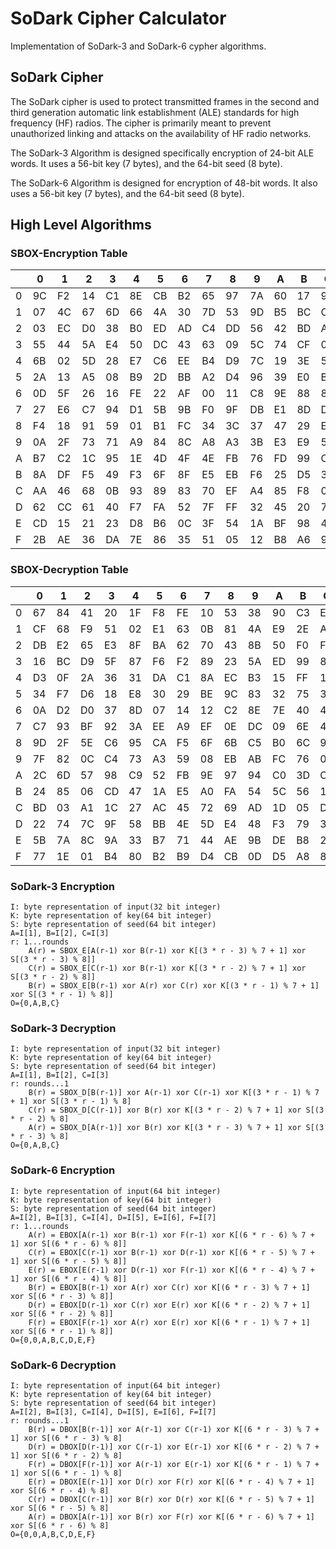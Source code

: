 # SoDark Cipher Calculator

Implementation of SoDark-3 and SoDark-6 cypher algorithms.

## SoDark Cipher

The SoDark cipher is used to protect transmitted frames in the second and
third generation automatic link establishment (ALE) standards for high frequency
(HF) radios. The cipher is primarily meant to prevent unauthorized linking and
attacks on the availability of HF radio networks.

The SoDark-3 Algorithm is designed specifically encryption of 24-bit ALE words. It uses a
56-bit key (7 bytes), and the 64-bit seed (8 byte).

The SoDark-6 Algorithm is designed for encryption of 48-bit words. It also uses a
56-bit key (7 bytes), and the 64-bit seed (8 byte).
## High Level Algorithms

### SBOX-Encryption Table
| |0|1|2|3|4|5|6|7|8|9|A|B|C|D|E|F
|-|-|-|-|-|-|-|-|-|-|-|-|-|-|-|-|-|
0|9C|F2|14|C1|8E|CB|B2|65|97|7A|60|17|92|F9|78|41
1|07|4C|67|6D|66|4A|30|7D|53|9D|B5|BC|C3|CA|F1|04
2|03|EC|D0|38|B0|ED|AD|C4|DD|56|42|BD|A0|DE|1B|81
3|55|44|5A|E4|50|DC|43|63|09|5C|74|CF|0E|AB|1D|3D
4|6B|02|5D|28|E7|C6|EE|B4|D9|7C|19|3E|5E|6C|D6|6E
5|2A|13|A5|08|B9|2D|BB|A2|D4|96|39|E0|BA|D7|82|33
6|0D|5F|26|16|FE|22|AF|00|11|C8|9E|88|8B|A1|7B|87
7|27|E6|C7|94|D1|5B|9B|F0|9F|DB|E1|8D|D2|1F|6A|90
8|F4|18|91|59|01|B1|FC|34|3C|37|47|29|E2|64|69|24
9|0A|2F|73|71|A9|84|8C|A8|A3|3B|E3|E9|58|80|A7|D3
A|B7|C2|1C|95|1E|4D|4F|4E|FB|76|FD|99|C5|C9|E8|2E
B|8A|DF|F5|49|F3|6F|8F|E5|EB|F6|25|D5|31|C0|57|72
C|AA|46|68|0B|93|89|83|70|EF|A4|85|F8|0F|B3|AC|10
D|62|CC|61|40|F7|FA|52|7F|FF|32|45|20|79|CE|EA|BE
E|CD|15|21|23|D8|B6|0C|3F|54|1A|BF|98|48|3A|75|77
F|2B|AE|36|DA|7E|86|35|51|05|12|B8|A6|9A|2C|06|4B

### SBOX-Decryption Table
| |0|1|2|3|4|5|6|7|8|9|A|B|C|D|E|F
|-|-|-|-|-|-|-|-|-|-|-|-|-|-|-|-|-|
0|67|84|41|20|1F|F8|FE|10|53|38|90|C3|E6|60|3C|CC
1|CF|68|F9|51|02|E1|63|0B|81|4A|E9|2E|A2|3E|A4|7D
2|DB|E2|65|E3|8F|BA|62|70|43|8B|50|F0|FD|55|AF|91
3|16|BC|D9|5F|87|F6|F2|89|23|5A|ED|99|88|3F|4B|E7
4|D3|0F|2A|36|31|DA|C1|8A|EC|B3|15|FF|11|A5|A7|A6
5|34|F7|D6|18|E8|30|29|BE|9C|83|32|75|39|42|4C|61
6|0A|D2|D0|37|8D|07|14|12|C2|8E|7E|40|4D|13|4F|B5
7|C7|93|BF|92|3A|EE|A9|EF|0E|DC|09|6E|49|17|F4|D7
8|9D|2F|5E|C6|95|CA|F5|6F|6B|C5|B0|6C|96|7B|04|B6
9|7F|82|0C|C4|73|A3|59|08|EB|AB|FC|76|00|19|6A|78
A|2C|6D|57|98|C9|52|FB|9E|97|94|C0|3D|CE|26|F1|66
B|24|85|06|CD|47|1A|E5|A0|FA|54|5C|56|1B|2B|DF|EA
C|BD|03|A1|1C|27|AC|45|72|69|AD|1D|05|D1|E0|DD|3B
D|22|74|7C|9F|58|BB|4E|5D|E4|48|F3|79|35|28|2D|B1
E|5B|7A|8C|9A|33|B7|71|44|AE|9B|DE|B8|21|25|46|C8
F|77|1E|01|B4|80|B2|B9|D4|CB|0D|D5|A8|86|AA|64|D8

### SoDark-3 Encryption
```
I: byte representation of input(32 bit integer)
K: byte representation of key(64 bit integer)
S: byte representation of seed(64 bit integer)
A=I[1], B=I[2], C=I[3]
r: 1...rounds
    A(r) = SBOX_E[A(r-1) xor B(r-1) xor K[(3 * r - 3) % 7 + 1] xor S[(3 * r - 3) % 8]]
    C(r) = SBOX_E[C(r-1) xor B(r-1) xor K[(3 * r - 2) % 7 + 1] xor S[(3 * r - 2) % 8]]
    B(r) = SBOX_E[B(r-1) xor A(r) xor C(r) xor K[(3 * r - 1) % 7 + 1] xor S[(3 * r - 1) % 8]]
O={0,A,B,C}
```
### SoDark-3 Decryption
```
I: byte representation of input(32 bit integer)
K: byte representation of key(64 bit integer)
S: byte representation of seed(64 bit integer)
A=I[1], B=I[2], C=I[3]
r: rounds...1
    B(r) = SBOX_D[B(r-1)] xor A(r-1) xor C(r-1) xor K[(3 * r - 1) % 7 + 1] xor S[(3 * r - 1) % 8]
    C(r) = SBOX_D[C(r-1)] xor B(r) xor K[(3 * r - 2) % 7 + 1] xor S[(3 * r - 2) % 8]
    A(r) = SBOX_D[A(r-1)] xor B(r) xor K[(3 * r - 3) % 7 + 1] xor S[(3 * r - 3) % 8]
O={0,A,B,C}
```

### SoDark-6 Encryption
```
I: byte representation of input(64 bit integer)
K: byte representation of key(64 bit integer)
S: byte representation of seed(64 bit integer)
A=I[2], B=I[3], C=I[4], D=I[5], E=I[6], F=I[7]
r: 1...rounds
    A(r) = EBOX[A(r-1) xor B(r-1) xor F(r-1) xor K[(6 * r - 6) % 7 + 1] xor S[(6 * r - 6) % 8]]
    C(r) = EBOX[C(r-1) xor B(r-1) xor D(r-1) xor K[(6 * r - 5) % 7 + 1] xor S[(6 * r - 5) % 8]]
    E(r) = EBOX[E(r-1) xor D(r-1) xor F(r-1) xor K[(6 * r - 4) % 7 + 1] xor S[(6 * r - 4) % 8]]
    B(r) = EBOX[B(r-1) xor A(r) xor C(r) xor K[(6 * r - 3) % 7 + 1] xor S[(6 * r - 3) % 8]]
    D(r) = EBOX[D(r-1) xor C(r) xor E(r) xor K[(6 * r - 2) % 7 + 1] xor S[(6 * r - 2) % 8]]
    F(r) = EBOX[F(r-1) xor A(r) xor E(r) xor K[(6 * r - 1) % 7 + 1] xor S[(6 * r - 1) % 8]]
O={0,0,A,B,C,D,E,F}
```

### SoDark-6 Decryption
```    
I: byte representation of input(64 bit integer)
K: byte representation of key(64 bit integer)
S: byte representation of seed(64 bit integer)
A=I[2], B=I[3], C=I[4], D=I[5], E=I[6], F=I[7]
r: rounds...1
    B(r) = DBOX[B(r-1)] xor A(r-1) xor C(r-1) xor K[(6 * r - 3) % 7 + 1] xor S[(6 * r - 3) % 8]
    D(r) = DBOX[D(r-1)] xor C(r-1) xor E(r-1) xor K[(6 * r - 2) % 7 + 1] xor S[(6 * r - 2) % 8]
    F(r) = DBOX[F(r-1)] xor A(r-1) xor E(r-1) xor K[(6 * r - 1) % 7 + 1] xor S[(6 * r - 1) % 8]
    E(r) = DBOX[E(r-1)] xor D(r) xor F(r) xor K[(6 * r - 4) % 7 + 1] xor S[(6 * r - 4) % 8]
    C(r) = DBOX[C(r-1)] xor B(r) xor D(r) xor K[(6 * r - 5) % 7 + 1] xor S[(6 * r - 5) % 8]
    A(r) = DBOX[A(r-1)] xor B(r) xor F(r) xor K[(6 * r - 6) % 7 + 1] xor S[(6 * r - 6) % 8]
O={0,0,A,B,C,D,E,F}
```

